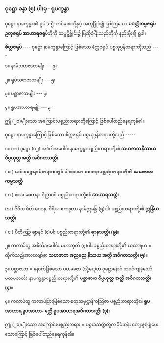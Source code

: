 ### ဝုဋ္ဌော ခန္ဓာ (၅) ပါးမှ - ရူပက္ခန္ဓာ

ဝုဋ္ဌော နာမက္ခန္ဓာ၏ ဥပါဒ်-ဌီ-ဘင်ခဏတို့နှင့် အတူပြိုင်၍ ဖြစ်ကြသော **ပဝတ္တိကမ္မဇရုပ် ဥတုဇရုပ်**
**အာဟာရဇရုပ်**တို့ကို သမ္ပဋိစ္ဆိုင်း၌ ပြဆိုခဲ့ပြီးသည်တို့ကို နည်းမှီး၍ ရှုပါ။

**စိတ္တဇရုပ်** ---- ဝုဋ္ဌော နာမက္ခန္ဓာကြောင့် ဖြစ်သော စိတ္တဇရုပ် ပစ္စယုပ္ပန်တရားတို့သည် ----

၁။ နာမ်သဟဇာတမျိုး --- ၉၊

၂။ ရုပ်သဟဇာတမျိုး --- ၅၊

၃။ ပစ္ဆာဇာတမျိုး --- ၄၊

၄။ ရူပအာဟာရမျိုး --- ၃၊

ဤ (၂၁)မျိုးသော အကြောင်းပစ္စည်းတရားတို့ကြောင့် ဖြစ်ပေါ်တည်နေရကုန်၏။

ဝုဋ္ဌော နာမက္ခန္ဓာကြောင့် ဖြစ်သော စိတ္တဇရုပ် ပစ္စယုပ္ပန်တရားတို့သည် -----

၁။ (က) ဝုဋ္ဌော (၁၂) အစိတ်အပေါင်း နာမက္ခန္ဓာပစ္စည်းတရားတို့၏ **သဟဇာတ နိဿယ ဝိပ္ပယုတ္တ အတ္ထိ**
**အဝိဂတသတ္တိ၊**

( ခ ) ယင်းဝုဋ္ဌောနာမ်တရားစုတွင် ပါဝင်သော စေတနာပစ္စည်းတရားတို့၏ **သဟဇာတကမ္မသတ္တိ၊**

( ဂ ) ဖဿ စေတနာ ဝိညာဏ် ပစ္စည်းတရားတို့၏ **အာဟာရသတ္တိ၊**

(ဃ) ဇီဝိတ စိတ် ဝေဒနာ ဝီရိယ ဧကဂ္ဂတာ နာမ်ဣန္ဒြေ (၅)ပါး ပစ္စည်းတရားတို့၏ **ဣန္ဒြိယသတ္တိ၊**

( င ) ပီတိကြဉ် ဈာနင် (၄)ပါး ပစ္စည်းတရားတို့၏ **ဈာနသတ္တိ၊ (၉)**။

၂။ ကလာပ်တူ အစိတ်အပေါင်း မဟာဘုတ် (၄)ပါး ပစ္စည်းတရားတို့၏ ယထာရဟ = ထိုက်သည့်အားလျော်စွာ
**သဟဇာတ အညမည နိဿယ အတ္ထိ အဝိဂတသတ္တိ၊ (၅)**။

၃။ ပစ္ဆာဇာတ = နောက်ဖြစ်သော ပထမဇော (သို့မဟုတ် ဝုဋ္ဌောနောင် ဘဝင်ကျခဲ့သော် ပထမဘဝင်)
နာမက္ခန္ဓာပစ္စည်းတရားတို့၏ **ပစ္ဆာဇာတ ဝိပ္ပယုတ္တ အတ္ထိ အဝိဂတသတ္တိ၊ (၄)**။

၄။ ကလာပ်တူ ကလာပ်ပြားဖြစ်သော စတုသမုဋ္ဌာနိကဩဇာ ပစ္စည်းတရားတို့၏ **ရူပအာဟာရ ရူပအာဟာ-**
**ရတ္ထိ ရူပအာဟာရအဝိဂတသတ္တိ၊ (၃)**။

ဤ (၂၁)မျိုးသော အကြောင်းပစ္စည်းတရား = ပစ္စယသတ္တိတို့က ဝိုင်းဝန်း ကျေးဇူးပြုပေးသောကြောင့်
ဖြစ်ပေါ်တည်နေရကုန်၏။
